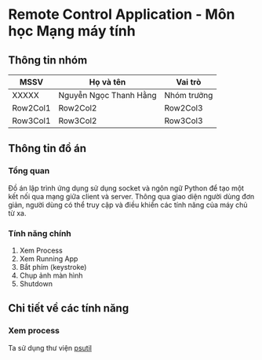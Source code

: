 # Remote Control Application - Môn học Mạng máy tính
## Thông tin nhóm
| MSSV | Họ và tên | Vai trò |
|----------|----------|----------|
| XXXXX | Nguyễn Ngọc Thanh Hằng | Nhóm trưởng |
| Row2Col1 | Row2Col2 | Row2Col3 |
| Row3Col1 | Row3Col2 | Row3Col3 |


## Thông tin đồ án
### Tổng quan
Đồ án lập trình ứng dụng sử dụng socket và ngôn ngữ Python để tạo một kết nối qua mạng giữa client và server. 
Thông qua giao diện người dùng đơn giản, người dùng có thể truy cập và điều khiển các tính năng của máy chủ từ xa.
### Tính năng chính
1. Xem Process
2. Xem Running App
3. Bắt phím (keystroke)
4. Chụp ảnh màn hình
5. Shutdown
## Chi tiết về các tính năng
### Xem process
Ta sử dụng thư viện [psutil](https://github.com/chitien2808/Socket_Programming/assets/110726215/0cbf9e29-31dc-4fca-9c57-f286b904044f)

